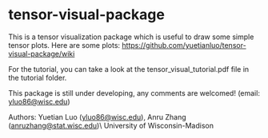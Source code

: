 # tensor-visual-package

This is a tensor visualization package which is useful to draw some simple tensor plots. Here are some plots: https://github.com/yuetianluo/tensor-visual-package/wiki

For the tutorial, you can take a look at the tensor_visual_tutorial.pdf file in the tutorial folder. 

This package is still under developing, any comments are welcomed! (email: yluo86@wisc.edu) 

Authors: Yuetian Luo (yluo86@wisc.edu), Anru Zhang (anruzhang@stat.wisc.edu)\\
University of Wisconsin-Madison
